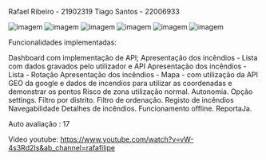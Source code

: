 

Rafael Ribeiro - 21902319 Tiago Santos - 22006933

![imagem](https://user-images.githubusercontent.com/73339091/178150972-93b46cd8-434f-4007-8540-3f5dff8e8385.png)
![imagem](https://user-images.githubusercontent.com/73339091/178151007-4508721f-d595-4627-a4a5-c336557ab772.png)
![imagem](https://user-images.githubusercontent.com/73339091/178151020-82089f1e-3752-464b-ae83-cf46b638019b.png)
![imagem](https://user-images.githubusercontent.com/73339091/178151029-b7e55987-e65a-43bf-9040-e2954a41445b.png)
![imagem](https://user-images.githubusercontent.com/73339091/178151044-c3ff3afc-4c33-4e2b-8ec0-86381edbecea.png)
![imagem](https://user-images.githubusercontent.com/73339091/178151050-109a9b56-1202-4d38-ba79-ec5772af52fb.png)

Funcionalidades implementadas:

Dashboard com implementação de API;
Apresentação dos incêndios - Lista com dados gravados pelo utilizador e API
Apresentação dos incêndios - Lista - Rotação
Apresentação dos incêndios - Mapa - com utilização da API GEO da google e dados de incendios para utilizar as coordenadas e demonstrar os pontos
Risco de zona utilização normal.
Autonomia.
Opção settings.
Filtro por distrito.
Filtro de ordenação.
Registo de incêndios
Navegabilidade
Detalhes de incêndios.
Funcionamento offline.
ReportaJa.

Auto avaliação : 17

Video youtube: https://www.youtube.com/watch?v=vW-4s3Rd2Is&ab_channel=rafafilipe
